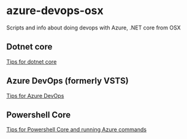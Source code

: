 # azure-devops-osx
Scripts and info about doing devops with Azure, .NET core from OSX

## Dotnet core
[Tips for dotnet core](./dotNetCore.md)

## Azure DevOps (formerly VSTS)
[Tips for Azure DevOps](./Azure-DevOps.md)

## Powershell Core
[Tips for Powershell Core and running Azure commands](./powershell-OSX.md)
